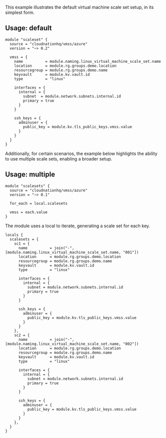 This example illustrates the default virtual machine scale set setup, in its simplest form.

## Usage: default

```hcl
module "scaleset" {
  source = "cloudnationhq/vmss/azure"
  version = "~> 0.2"

  vmss = {
    name          = module.naming.linux_virtual_machine_scale_set.name
    location      = module.rg.groups.demo.location
    resourcegroup = module.rg.groups.demo.name
    keyvault      = module.kv.vault.id
    type          = "linux"

    interfaces = {
      internal = {
        subnet  = module.network.subnets.internal.id
        primary = true
      }
    }

    ssh_keys = {
      adminuser = {
        public_key = module.kv.tls_public_keys.vmss.value
      }
    }
  }
}
```

Additionally, for certain scenarios, the example below highlights the ability to use multiple scale sets, enabling a broader setup.

## Usage: multiple

```hcl
module "scalesets" {
  source = "cloudnationhq/vmss/azure"
  version = "~> 0.1"

  for_each = local.scalesets

  vmss = each.value
}
```

The module uses a local to iterate, generating a scale set for each key.

```hcl
locals {
  scalesets = {
    sc1 = {
      name          = join("-", [module.naming.linux_virtual_machine_scale_set.name, "001"])
      location      = module.rg.groups.demo.location
      resourcegroup = module.rg.groups.demo.name
      keyvault      = module.kv.vault.id
      type          = "linux"

      interfaces = {
        internal = {
          subnet = module.network.subnets.internal.id
          primary = true
        }
      }

      ssh_keys = {
        adminuser = {
          public_key = module.kv.tls_public_keys.vmss.value
        }
      }
    },
    sc2 = {
      name          = join("-", [module.naming.linux_virtual_machine_scale_set.name, "002"])
      location      = module.rg.groups.demo.location
      resourcegroup = module.rg.groups.demo.name
      keyvault      = module.kv.vault.id
      type          = "linux"

      interfaces = {
        internal = {
          subnet = module.network.subnets.internal.id
          primary = true
        }
      }

      ssh_keys = {
        adminuser = {
          public_key = module.kv.tls_public_keys.vmss.value
        }
      }
    },
  }
}
```
